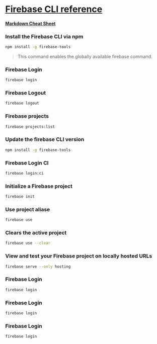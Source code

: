 # **[Firebase CLI reference](https://firebase.google.com/docs/cli)**
#### [Markdown Cheat Sheet](https://www.markdownguide.org/cheat-sheet/)

### Install the Firebase CLI via npm
``` bash
npm install -g firebase-tools
```
> This command enables the globally available firebase command.

### Firebase Login
``` bash
firebase login
```
### Firebase Logout
``` bash
firebase logout
```
### Firebase projects
``` bash
firebase projects:list
```
### Update the firebase CLI version
``` bash
npm install -g firebase-tools
```
### Firebase Login CI
``` bash
firebase login:ci
```
### Initialize a Firebase project
``` bash
firebase init
```
### Use project aliase
``` bash
firebase use
```



### Clears the active project
``` bash
firebase use --clear
```
###  View and test your Firebase project on locally hosted URLs
``` bash
firebase serve --only hosting
```
### Firebase Login
``` bash
firebase login
```
### Firebase Login
``` bash
firebase login
```
### Firebase Login
``` bash
firebase login
```
